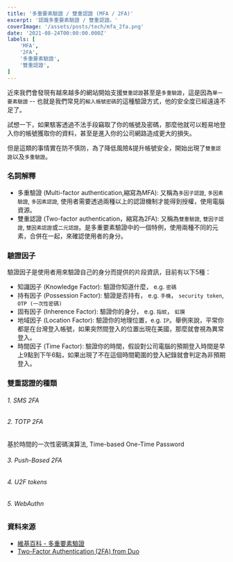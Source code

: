 ```yaml
---
title: '多重要素驗證 / 雙重認證 (MFA / 2FA)'
excerpt: '認識多重要素驗證 / 雙重認證。'
coverImage: '/assets/posts/tech/mfa_2fa.png'
date: '2021-08-24T00:00:00.000Z'
labels: [
    'MFA',
    '2FA',
    '多重要素驗證',
    '雙重認證',
]
---
```


近來我們會發現有越來越多的網站開始支援`雙重認證`甚至是`多重驗證`，這是因為`單一要素驗證` -- 也就是我們常見的`輸入帳號密碼`的這種驗證方式，他的安全度已經遠遠不足了。

試想一下，如果駭客透過不法手段竊取了你的帳號及密碼，那麼他就可以輕易地登入你的帳號獲取你的資料，甚至是進入你的公司網路造成更大的損失。

但是這類的事情實在防不慎防，為了降低風險&提升帳號安全，開始出現了`雙重認證`以及`多重驗證`。

### 名詞解釋

- 多重驗證 (Multi-factor authentication,縮寫為MFA): 又稱為`多因子認證`, `多因素驗證`, `多因素認證`, 使用者需要透過兩種以上的認證機制才能得到授權，使用電腦資源。
- 雙重認證 (Two-factor authentication，縮寫為2FA): 又稱為`雙重驗證`, `雙因子認證`, `雙因素認證`或`二元認證`。是多重要素驗證中的一個特例，使用兩種不同的元素，合併在一起，來確認使用者的身分。

### 驗證因子
驗證因子是使用者用來驗證自己的身分而提供的片段資訊，目前有以下5種：

- 知識因子 (Knowledge Factor): 驗證你知道什麼， e.g. `密碼`
- 持有因子 (Possession Factor): 驗證是否持有， e.g. `手機`， `security token`, `OTP (一次性密碼)`
- 固有因子 (Inherence Factor): 驗證你的身分， e.g. `指紋`， `虹膜`
- 地域因子 (Location Factor): 驗證你的地理位置，e.g. `IP`。舉例來說，平常你都是在台灣登入帳號，如果突然間登入的位置出現在美國，那麼就會視為異常登入。
- 時間因子 (Time Factor): 驗證你的時間，假設對公司電腦的預期登入時間是早上9點到下午6點，如果出現了不在這個時間範圍的登入紀錄就會判定為非預期登入。

### 雙重認證的種類

###### 1. SMS 2FA

###### 2. TOTP 2FA
基於時間的一次性密碼演算法, Time-based One-Time Password

###### 3. Push-Based 2FA

###### 4. U2F tokens

###### 5. WebAuthn

### 資料來源

- <a href='https://zh.wikipedia.org/wiki/%E5%A4%9A%E9%87%8D%E8%A6%81%E7%B4%A0%E9%A9%97%E8%AD%89' target="_blank">維基百科 - 多重要素驗證</a>
- <a href='https://duo.com/product/multi-factor-authentication-mfa/two-factor-authentication-2fa' target="_blank">Two-Factor Authentication (2FA) from Duo</a>